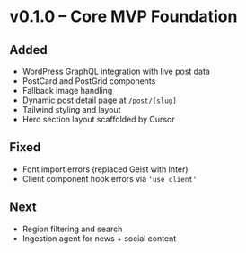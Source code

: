 # v0.1.0 – Core MVP Foundation

## Added
- WordPress GraphQL integration with live post data
- PostCard and PostGrid components
- Fallback image handling
- Dynamic post detail page at `/post/[slug]`
- Tailwind styling and layout
- Hero section layout scaffolded by Cursor

## Fixed
- Font import errors (replaced Geist with Inter)
- Client component hook errors via `'use client'`

## Next
- Region filtering and search
- Ingestion agent for news + social content
